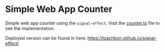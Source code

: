 # Simple Web App Counter

Simple web app counter using the `signal-effect`.
Visit the [counter.ts](./src/counter.ts) file to see the implementation.

Deployed version can be found in here: https://tzachbon.github.io/signal-effect/
